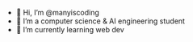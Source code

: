 - 👋 Hi, I’m @manyiscoding
- 👀 I’m a computer science & AI engineering student
- 🌱 I’m currently learning web dev
   

<!---
manyiscoding/manyiscoding is a ✨ special ✨ repository because its `README.md` (this file) appears on your GitHub profile.
You can click the Preview link to take a look at your changes.
--->
